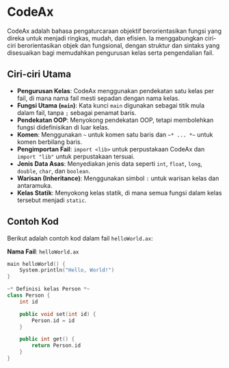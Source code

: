 # CodeAx

CodeAx adalah bahasa pengaturcaraan objektif berorientasikan fungsi yang direka untuk menjadi ringkas, mudah, dan efisien. Ia menggabungkan ciri-ciri berorientasikan objek dan fungsional, dengan struktur dan sintaks yang disesuaikan bagi memudahkan pengurusan kelas serta pengendalian fail.

## Ciri-ciri Utama

- **Pengurusan Kelas**: CodeAx menggunakan pendekatan satu kelas per fail, di mana nama fail mesti sepadan dengan nama kelas.
- **Fungsi Utama (`main`)**: Kata kunci `main` digunakan sebagai titik mula dalam fail, tanpa `;` sebagai penamat baris.
- **Pendekatan OOP**: Menyokong pendekatan OOP, tetapi membolehkan fungsi didefinisikan di luar kelas.
- **Komen**: Menggunakan `~` untuk komen satu baris dan `~* ... *~` untuk komen berbilang baris.
- **Pengimportan Fail**: `import <lib>` untuk perpustakaan CodeAx dan `import "lib"` untuk perpustakaan tersuai.
- **Jenis Data Asas**: Menyediakan jenis data seperti `int`, `float`, `long`, `double`, `char`, dan `boolean`.
- **Warisan (Inheritance)**: Menggunakan simbol `:` untuk warisan kelas dan antaramuka.
- **Kelas Statik**: Menyokong kelas statik, di mana semua fungsi dalam kelas tersebut menjadi `static`.

## Contoh Kod

Berikut adalah contoh kod dalam fail `helloWorld.ax`:

**Nama Fail**: `helloWorld.ax`

```c++
main helloWorld() {
    System.println("Hello, World!")
}

~* Definisi kelas Person *~
class Person {
    int id

    public void set(int id) {
        Person.id = id
    }

    public int get() {
        return Person.id
    }
}
